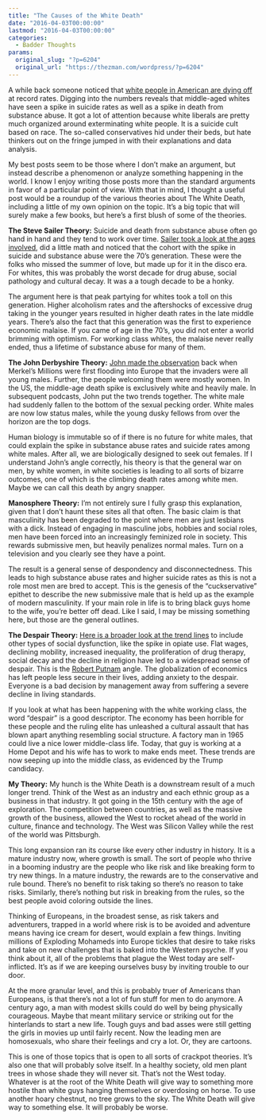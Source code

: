 ```yaml
---
title: "The Causes of the White Death"
date: "2016-04-03T00:00:00"
lastmod: "2016-04-03T00:00:00"
categories:
  - Badder Thoughts
params:
  original_slug: "?p=6204"
  original_url: "https://thezman.com/wordpress/?p=6204"
---
```


A while back someone noticed that <a
href="http://www.theatlantic.com/health/archive/2016/01/middle-aged-white-americans-left-behind-and-dying-early/433863/"
rel="noopener" target="_blank">white people in American are dying
off</a> at record rates. Digging into the numbers reveals that
middle-aged whites have seen a spike in suicide rates as well as a spike
in death from substance abuse. It got a lot of attention because white
liberals are pretty much organized around exterminating white people. It
is a suicide cult based on race. The so-called conservatives hid under
their beds, but hate thinkers out on the fringe jumped in with their
explanations and data analysis.

My best posts seem to be those where I don’t make an argument, but
instead describe a phenomenon or analyze something happening in the
world. I know I enjoy writing those posts more than the
standard arguments in favor of a particular point of view. With that in
mind, I thought a useful post would be a roundup of the various theories
about The White Death, including a little of my own opinion on the
topic. It’s a big topic that will surely make a few books, but here’s a
first blush of some of the theories.

**The Steve Sailer Theory:** Suicide and death from substance abuse
often go hand in hand and they tend to work over time. <a
href="http://www.unz.com/isteve/is-there-a-generational-explanation-for-rising-white-death-rates/"
rel="noopener" target="_blank">Sailer took a look at the ages
involved</a>, did a little math and noticed that the cohort with the
spike in suicide and substance abuse were the 70’s generation. These
were the folks who missed the summer of love, but made up for it in the
disco era. For whites, this was probably the worst decade for drug
abuse, social pathology and cultural decay. It was a a tough decade to
be a honky.

The argument here is that peak partying for whites took a toll on this
generation. Higher alcoholism rates and the aftershocks of excessive
drug taking in the younger years resulted in higher death rates in the
late middle years. There’s also the fact that this generation was the
first to experience economic malaise. If you came of age in the 70’s,
you did not enter a world brimming with optimism. For working class
whites, the malaise never really ended, thus a lifetime of substance
abuse for many of them.

**The John Derbyshire Theory:**
<a href="http://www.unz.com/jderbyshire/sex-and-the-city-of-cologne/"
rel="noopener" target="_blank">John made the observation</a> back when
Merkel’s Millions were first flooding into Europe that the invaders were
all young males. Further, the people welcoming them were mostly women.
In the US, the middle-age death spike is exclusively white and heavily
male. In subsequent podcasts, John put the two trends together. The
white male had suddenly fallen to the bottom of the sexual pecking
order. White males are now low status males, while the young dusky
fellows from over the horizon are the top dogs.

Human biology is immutable so of if there is no future for white males,
that could explain the spike in substance abuse rates and suicide
rates among white males. After all, we are biologically designed to seek
out females. If I understand John’s angle correctly, his theory is that
the general war on men, by white women, in white societies is leading to
all sorts of bizarre outcomes, one of which is the climbing death rates
among white men. Maybe we can call this death by angry snapper.

**Manosphere Theory:** I’m not entirely sure I fully grasp this
explanation, given that I don’t haunt these sites all that often. The
basic claim is that masculinity has been degraded to the point where men
are just lesbians with a dick. Instead of engaging in masculine jobs,
hobbies and social roles, men have been forced into an increasingly
feminized role in society. This rewards submissive men, but heavily
penalizes normal males. Turn on a television and you clearly see they
have a point.

The result is a general sense of despondency and disconnectedness. This
leads to high substance abuse rates and higher suicide rates as this is
not a role most men are bred to accept. This is the genesis of the
“cuckservative” epithet to describe the new submissive male that is held
up as the example of modern masculinity. If your main role in life is to
bring black guys home to the wife, you’re better off dead. Like I said,
I may be missing something here, but those are the general outlines.

**The Despair Theory:** <a
href="http://www.breitbart.com/big-government/2016/02/01/death-by-despair-rising-white-mortality-rates-for-young-and-old/"
rel="noopener" target="_blank">Here is a broader look at the trend
lines</a> to include other types of social dysfunction, like the spike
in opiate use. Flat wages, declining mobility, increased inequality, the
proliferation of drug therapy, social decay and the decline in
religion have led to a widespread sense of despair. This is the <a
href="http://www.amazon.com/Bowling-Alone-Collapse-American-Community/dp/0743203046"
rel="noopener" target="_blank">Robert Putnam</a> angle. The
globalization of economics has left people less secure in their lives,
adding anxiety to the despair. Everyone is a bad decision by management
away from suffering a severe decline in living standards.

If you look at what has been happening with the white working class, the
word “despair” is a good descriptor. The economy has been horrible for
these people and the ruling elite has unleashed a cultural assault that
has blown apart anything resembling social structure. A factory man in
1965 could live a nice lower middle-class life. Today, that guy is
working at a Home Depot and his wife has to work to make ends meet.
These trends are now seeping up into the middle class, as evidenced by
the Trump candidacy.

**My Theory:** My hunch is the White Death is a downstream result of a
much longer trend. Think of the West as an industry and each ethnic
group as a business in that industry. It got going in the 15th century
with the age of exploration. The competition between countries, as well
as the massive growth of the business, allowed the West to rocket ahead
of the world in culture, finance and technology. The West was Silicon
Valley while the rest of the world was Pittsburgh.

This long expansion ran its course like every other industry in history.
It is a mature industry now, where growth is small. The sort of people
who thrive in a booming industry are the people who like risk and like
breaking form to try new things. In a mature industry, the rewards are
to the conservative and rule bound. There’s no benefit to risk taking so
there’s no reason to take risks. Similarly, there’s nothing but risk in
breaking from the rules, so the best people avoid coloring outside the
lines.

Thinking of Europeans, in the broadest sense, as risk takers and
adventurers, trapped in a world where risk is to be avoided and
adventure means having ice cream for desert, would explain a few things.
Inviting millions of Exploding Mohameds into Europe tickles that desire
to take risks and take on new challenges that is baked into the Western
psyche. If you think about it, all of the problems that plague the West
today are self-inflicted. It’s as if we are keeping ourselves busy by
inviting trouble to our door.

At the more granular level, and this is probably truer of Americans than
Europeans, is that there’s not a lot of fun stuff for men to do anymore.
A century ago, a man with modest skills could do well by being
physically courageous. Maybe that meant military service or striking out
for the hinterlands to start a new life. Tough guys and bad asses were
still getting the girls in movies up until fairly recent. Now the
leading men are homosexuals, who share their feelings and cry a lot.
Or, they are cartoons.

This is one of those topics that is open to all sorts of crackpot
theories. It’s also one that will probably solve itself. In a healthy
society, old men plant trees in whose shade they will never sit. That’s
not the West today. Whatever is at the root of the White Death will give
way to something more hostile than white guys hanging themselves or
overdosing on horse. To use another hoary chestnut, no tree grows to the
sky. The White Death will give way to something else. It will probably
be worse.
